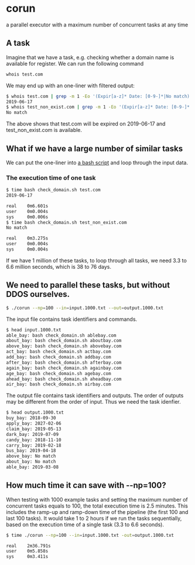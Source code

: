 # corun
a parallel executor with a maximum number of concurrent tasks at any time

## A task
Imagine that we have a task, e.g. checking whether a domain name is available for register. We can run the following command
```bash
whois test.com
```
We may end up with an one-liner with filtered output:
```bash
$ whois test.com | grep -m 1 -Eo '(Expir[a-z]* Date: [0-9-]*|No match)' | sed 's/.*: //'
2019-06-17
$ whois test_non_exist.com | grep -m 1 -Eo '(Expir[a-z]* Date: [0-9-]*|No match)' | sed 's/.*: //'
No match
```
The above shows that test.com will be expired on 2019-06-17 and test_non_exist.com is available.

## What if we have a large number of similar tasks

We can put the one-liner into [a bash script](check_domain.sh) and loop through the input data.

### The execution time of one task
```bash
$ time bash check_domain.sh test.com
2019-06-17

real    0m6.601s
user    0m0.004s
sys     0m0.006s
$ time bash check_domain.sh test_non_exist.com
No match

real    0m3.275s
user    0m0.004s
sys     0m0.004s
```

If we have 1 million of these tasks, to loop through all tasks, we need 3.3 to 6.6 million seconds, which is 38 to 76 days.

## We need to parallel these tasks, but without DDOS ourselves.
```bash
$ ./corun --np=100 --in=input.1000.txt --out=output.1000.txt
```

The input file contains task identifiers and commands.
```bash
$ head input.1000.txt 
able_bay: bash check_domain.sh ablebay.com
about_bay: bash check_domain.sh aboutbay.com
above_bay: bash check_domain.sh abovebay.com
act_bay: bash check_domain.sh actbay.com
add_bay: bash check_domain.sh addbay.com
after_bay: bash check_domain.sh afterbay.com
again_bay: bash check_domain.sh againbay.com
age_bay: bash check_domain.sh agebay.com
ahead_bay: bash check_domain.sh aheadbay.com
air_bay: bash check_domain.sh airbay.com
```

The output file contains task identifiers and outputs. The order of outputs may be different from the order of input. Thus we need the task idenfier.
```bash
$ head output.1000.txt 
buy_bay: 2018-09-30
apply_bay: 2027-02-06
claim_bay: 2019-05-13
dark_bay: 2019-07-09
candy_bay: 2018-11-10
carry_bay: 2019-02-18
bus_bay: 2019-04-18
above_bay: No match
about_bay: No match
able_bay: 2019-03-08
```

## How much time it can save with --np=100?
When testing with 1000 example tasks and setting the maximum number of concurrent tasks equals to 100, the total execution time is 2.5 minutes. This includes the ramp-up and ramp-down time of the pipeline (the first 100 and last 100 tasks). It would take 1 to 2 hours if we run the tasks sequentially, based on the execution time of a single task (3.3 to 6.6 seconds).
```bash
$ time ./corun --np=100 --in=input.1000.txt -out=output.1000.txt

real    2m36.791s
user    0m5.858s
sys     0m3.411s
```

